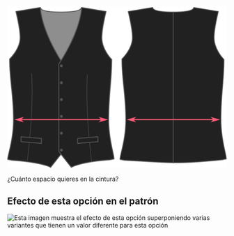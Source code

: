 ![Holgura de cintura](waistease.svg)

¿Cuánto espacio quieres en la cintura?

## Efecto de esta opción en el patrón

![Esta imagen muestra el efecto de esta opción superponiendo varias variantes que tienen un valor diferente para esta opción](wahid\_waistease\_sample.svg "Efecto de esta opción en el patrón")
